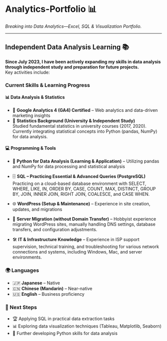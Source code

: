 # **Analytics-Portfolio** 📊

*Breaking into Data Analytics—Excel, SQL & Visualization Portfolio.*  

---

## **Independent Data Analysis Learning** 📚

**Since July 2023, I have been actively expanding my skills in data analysis through independent study and preparation for future projects.**  
Key activities include:

### **Current Skills & Learning Progress**

#### **📊 Data Analysis & Statistics**

- 🎯 **Google Analytics 4 (GA4) Certified** – Web analytics and data-driven marketing insights
- 📖 **Statistics Background (University & Independent Study)**  
  Studied fundamental statistics in university courses (2017, 2020). Currently integrating statistical concepts into Python (pandas, NumPy) for data analysis.

#### **💻 Programming & Tools**

- 🐍 **Python for Data Analysis (Learning & Application)** – Utilizing pandas and NumPy for data processing and statistical analysis
- 🗄️ **SQL – Practicing Essential & Advanced Queries (PostgreSQL)**  
  Practicing on a cloud-based database environment with SELECT, WHERE, LIKE, IN, ORDER BY, CASE, COUNT, MAX, DISTINCT, GROUP BY, JOIN, INNER JOIN, RIGHT JOIN, COALESCE, and CASE WHEN.
- 🌐 **WordPress (Setup & Maintenance)** – Experience in site creation, updates, and migrations
- 🔄 **Server Migration (without Domain Transfer)** – Hobbyist experience migrating WordPress sites, manually handling DNS settings, database transfers, and configuration adjustments.

- 🛠️ **IT & Infrastructure Knowledge** – Experience in ISP support supervision, technical training, and troubleshooting for various network connections and systems, including Windows, Mac, and server environments.

### **🌍 Languages**

- 🇯🇵 **Japanese** – Native
- 🇨🇳 **Chinese (Mandarin)** – Near-native
- 🇺🇸 **English** – Business proficiency

### **🚀 Next Steps**

- 🏆 Applying SQL in practical data extraction tasks
- 📊 Exploring data visualization techniques (Tableau, Matplotlib, Seaborn)
- 🐍 Further developing Python skills for data analysis
